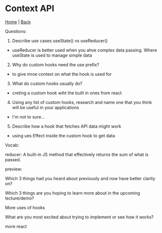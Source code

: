 # Context API

[Home](/README.md) | [Back](/401-main/401TableofContents.md)

Questions:

1. Describe use cases useState() vs useReducer()
  - useReducer is better used when you ahve complex data passing. Where useState is used to manage simple data
2. Why do custom hooks need the use prefix?
  - to give mroe context on what the hook is used for
3. What do custom hooks usually do?
- creting a custom hook wiht the built in ones from react
4. Using any list of custom hooks, research and name one that you think will be useful in your applications
  - I'm not to sure...
5. Describe how a hook that fetches API data might work
  - using ues Effect inside the custom hook to get data


Vocab:

reducer: A built-in JS method that effectively returns the sum of what is passed.

 preview:

Which 3 things had you heard about previously and now have better clarity on?

  
Which 3 things are you hoping to learn more about in the upcoming lecture/demo?

More uses of hooks

What are you most excited about trying to implement or see how it works?

more react 
